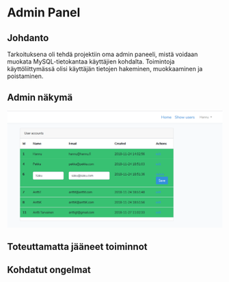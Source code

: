 # Admin Panel

## Johdanto
Tarkoituksena oli tehdä projektiin oma admin paneeli, mistä voidaan muokata MySQL-tietokantaa käyttäjien kohdalta. Toimintoja käyttöliittymässä olisi käyttäjän tietojen hakeminen, muokkaaminen ja poistaminen.

## Admin näkymä
![Admin Edit näkymä](../images/apedit.PNG)

## Toteuttamatta jääneet toiminnot

## Kohdatut ongelmat
